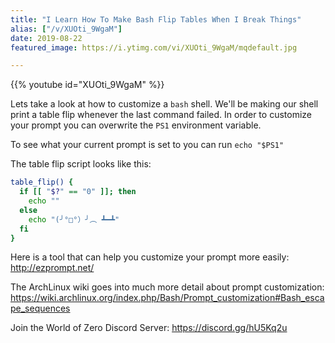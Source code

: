 ```yaml
---
title: "I Learn How To Make Bash Flip Tables When I Break Things"
alias: ["/v/XUOti_9WgaM"]
date: 2019-08-22
featured_image: https://i.ytimg.com/vi/XUOti_9WgaM/mqdefault.jpg

---
```


{{% youtube id="XUOti_9WgaM" %}}

Lets take a look at how to customize a `bash` shell. We'll be making our shell print a table flip whenever the last  command failed. In order to customize your prompt you can overwrite the `PS1` environment variable.

To see what your current prompt is set to you can run `echo "$PS1"`

The table flip script looks like this:

```bash
table_flip() {
  if [[ "$?" == "0" ]]; then
    echo ""
  else
    echo "(╯°□°）╯︵ ┻━┻"
  fi
}
```

Here is a tool that can help you customize your prompt more easily: http://ezprompt.net/

The ArchLinux wiki goes into much more detail about prompt customization: https://wiki.archlinux.org/index.php/Bash/Prompt_customization#Bash_escape_sequences

Join the World of Zero Discord Server: https://discord.gg/hU5Kq2u
